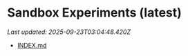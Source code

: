 # Sandbox Experiments (latest)

_Last updated: 2025-09-23T03:04:48.420Z_

- [INDEX.md](EXPERIMENTS/INDEX.md)
